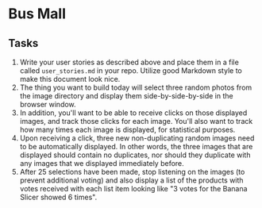 # Bus Mall

## Tasks

1. Write your user stories as described above and place them in a file called `user_stories.md` in your repo. Utilize good Markdown style to make this document look nice.
1. The thing you want to build today will select three random photos from the image directory and display them side-by-side-by-side in the browser window.
1. In addition, you'll want to be able to receive clicks on those displayed images, and track those clicks for each image. You'll also want to track how many times each image is displayed, for statistical purposes.
1. Upon receiving a click, three new non-duplicating random images need to be automatically displayed. In other words, the three images that are displayed should contain no duplicates, nor should they duplicate with any images that we displayed immediately before.
1. After 25 selections have been made, stop listening on the images (to prevent additional voting) and also display a list of the products with votes received with each list item looking like "3 votes for the Banana Slicer showed 6 times".